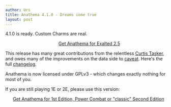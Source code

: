 ```yaml
---
author: Urs
title: Anathema 4.1.0 - Dreams come true
layout: post
---
```


4.1.0 is ready.
Custom Charms are real.
<ul><center><a href="http://sourceforge.net/project/platformdownload.php?group_id=122320">Get Anathema for Exalted 2.5</a></center></ul>

This release has many great contributions from the relentless [Curtis Tasker](http://github.com/curttasker), 
and owes many of the improvements on the data side to [caveat](http://github.com/caveat).
Here's the full [changelog](https://github.com/anathema/anathema/blob/10f57ef3950dd560f7da0358b25b02526e8455f1/Development_Documentation/Distribution/English/versions.txt).

Anathema is now licensed under GPLv3 - which changes exactly nothing for most of you.

If you are still playing 1E or 2E, please use this version:
<ul><a href="http://sourceforge.net/projects/anathema/files/Anathema%203.1.2/">Get Anathema for 1st Edition, Power Combat or "classic" Second Edition</a></ul>